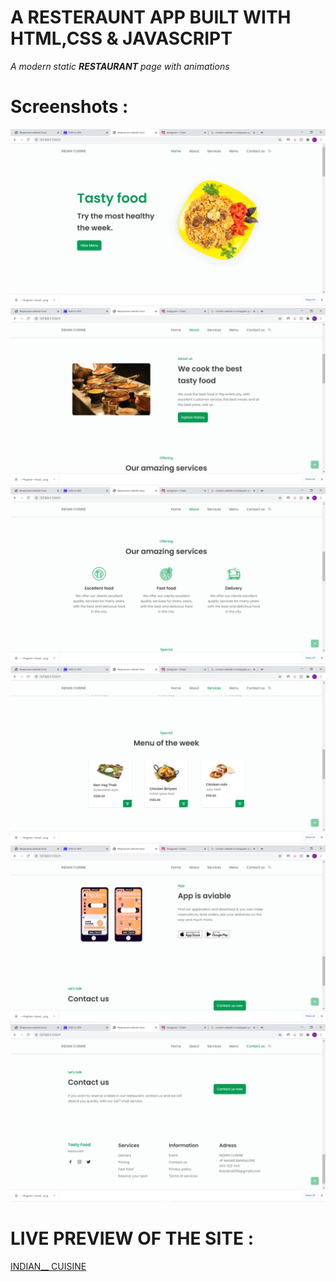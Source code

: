 # A RESTERAUNT APP BUILT WITH HTML,CSS & JAVASCRIPT

  _A modern static  **RESTAURANT** page with animations_
  
  # Screenshots :
 ![SS1](https://github.com/ROOXERA/restaurant/blob/main/screenshots/Screenshot%20(29).png)
 ![SS2](https://github.com/ROOXERA/restaurant/blob/main/screenshots/Screenshot%20(30).png)
 ![SS3](https://github.com/ROOXERA/restaurant/blob/main/screenshots/Screenshot%20(31).png)
 ![SS4](https://github.com/ROOXERA/restaurant/blob/main/screenshots/Screenshot%20(32).png)
 ![SS5](https://github.com/ROOXERA/restaurant/blob/main/screenshots/Screenshot%20(33).png)
 ![SS6](https://github.com/ROOXERA/restaurant/blob/main/screenshots/Screenshot%20(34).png)
 
 # LIVE PREVIEW OF THE SITE :
 [INDIAN__ CUISINE](https://rooxera.github.io/restaurant/)

